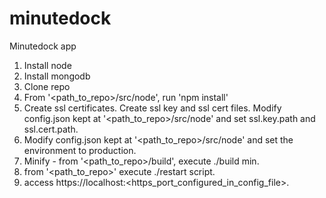 minutedock
==========

Minutedock app

1. Install node
2. Install mongodb
3. Clone repo
4. From '\<path_to_repo\>/src/node', run 'npm install'
5. Create ssl certificates. Create ssl key and ssl cert files. Modify config.json kept at '\<path_to_repo\>/src/node' and set ssl.key.path and ssl.cert.path. 
6. Modify config.json kept at '\<path_to_repo\>/src/node' and set the environment to production.
7. Minify -  from '\<path_to_repo\>/build', execute ./build min.
8. from '\<path_to_repo\>' execute ./restart script.
9. access https://localhost:\<https_port_configured_in_config_file\>.
